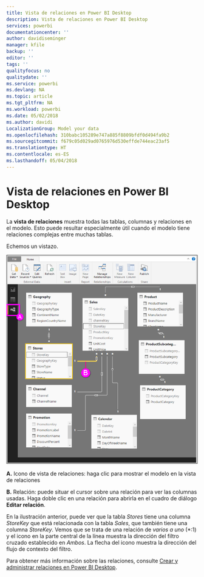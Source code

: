 ```yaml
---
title: Vista de relaciones en Power BI Desktop
description: Vista de relaciones en Power BI Desktop
services: powerbi
documentationcenter: ''
author: davidiseminger
manager: kfile
backup: ''
editor: ''
tags: ''
qualityfocus: no
qualitydate: ''
ms.service: powerbi
ms.devlang: NA
ms.topic: article
ms.tgt_pltfrm: NA
ms.workload: powerbi
ms.date: 05/02/2018
ms.author: davidi
LocalizationGroup: Model your data
ms.openlocfilehash: 310babc105289e747a885f8809bfdf0d494fa9b2
ms.sourcegitcommit: f679c05d029ad0765976d530effde744eac23af5
ms.translationtype: HT
ms.contentlocale: es-ES
ms.lasthandoff: 05/04/2018
---
```

# <a name="relationship-view-in-power-bi-desktop"></a>Vista de relaciones en Power BI Desktop
La **vista de relaciones** muestra todas las tablas, columnas y relaciones en el modelo. Esto puede resultar especialmente útil cuando el modelo tiene relaciones complejas entre muchas tablas.

Echemos un vistazo.

![](media/desktop-relationship-view/relationshipview_fullscreen.png)

**A.**  Icono de vista de relaciones: haga clic para mostrar el modelo en la vista de relaciones

**B.** Relación: puede situar el cursor sobre una relación para ver las columnas usadas. Haga doble clic en una relación para abrirla en el cuadro de diálogo **Editar relación**. 

En la ilustración anterior, puede ver que la tabla *Stores* tiene una columna *StoreKey* que está relacionada con la tabla *Sales*, que también tiene una columna *StoreKey*. Vemos que se trata de una relación de *varios a uno* (\*:1) y el icono en la parte central de la línea muestra la dirección del filtro cruzado establecido en *Ambos*. La flecha del icono muestra la dirección del flujo de contexto del filtro.

Para obtener más información sobre las relaciones, consulte [Crear y administrar relaciones en Power BI Desktop](desktop-create-and-manage-relationships.md).

